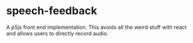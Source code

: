 # speech-feedback

A p5js front end implementation. This avoids all the weird stuff with react and allows users to directly record audio.
